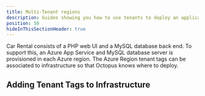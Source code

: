 ```yaml
---
title: Multi-Tenant regions
description: Guides showing you how to use tenants to deploy an application to regions using different release rings.
position: 50
hideInThisSectionHeader: true
---
```


Car Rental consists of a PHP web UI and a MySQL database back end.  To support this, an Azure App Service and MySQL database server is provisioned in each Azure region.  The Azure Region tenant tags can be associated to infrastructure so that Octopus knows where to deploy.

## Adding Tenant Tags to Infrastructure

